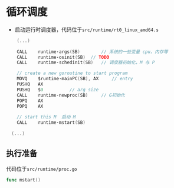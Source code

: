 # 循环调度

- 启动运行时调度器，代码位于`src/runtime/rt0_linux_amd64.s`

```c
	(...)
	
	CALL	runtime·args(SB)		// 系统的一些变量 cpu，内存等
	CALL	runtime·osinit(SB)	// TODO
	CALL	runtime·schedinit(SB)	// 调度器初始化，M 与 P

	// create a new goroutine to start program
	MOVQ	$runtime·mainPC(SB), AX		// entry
	PUSHQ	AX
	PUSHQ	$0			// arg size
	CALL	runtime·newproc(SB) 	// G初始化
	POPQ	AX
	POPQ	AX
    
 	// start this M  启动 M
	CALL	runtime·mstart(SB)
    
  (...)
```

## 执行准备

代码位于`src/runtime/proc.go`

```go
func mstart()
```



